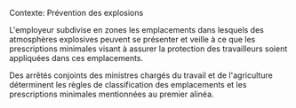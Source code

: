 Contexte: Prévention des explosions

L'employeur subdivise en zones les emplacements dans lesquels des atmosphères explosives peuvent se présenter et veille à ce que les prescriptions minimales visant à assurer la protection des travailleurs soient appliquées dans ces emplacements.

Des arrêtés conjoints des ministres chargés du travail et de l'agriculture déterminent les règles de classification des emplacements et les prescriptions minimales mentionnées au premier alinéa.